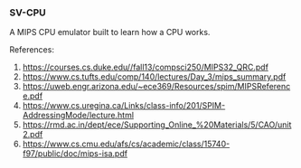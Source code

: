 ### SV-CPU


A MIPS CPU emulator built to learn how a CPU works. 

References:
1. https://courses.cs.duke.edu//fall13/compsci250/MIPS32_QRC.pdf
2. https://www.cs.tufts.edu/comp/140/lectures/Day_3/mips_summary.pdf
3. https://uweb.engr.arizona.edu/~ece369/Resources/spim/MIPSReference.pdf
4. https://www.cs.uregina.ca/Links/class-info/201/SPIM-AddressingMode/lecture.html
5. https://rmd.ac.in/dept/ece/Supporting_Online_%20Materials/5/CAO/unit2.pdf
6. https://www.cs.cmu.edu/afs/cs/academic/class/15740-f97/public/doc/mips-isa.pdf
